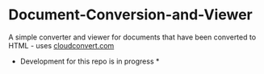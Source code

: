 # Document-Conversion-and-Viewer
A simple converter and viewer for documents that have been converted to HTML - uses [cloudconvert.com](https://cloudconvert.com)

* Development for this repo is in progress *
